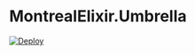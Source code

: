 # MontrealElixir.Umbrella

[![Deploy](https://www.herokucdn.com/deploy/button.svg)](https://heroku.com/deploy)
